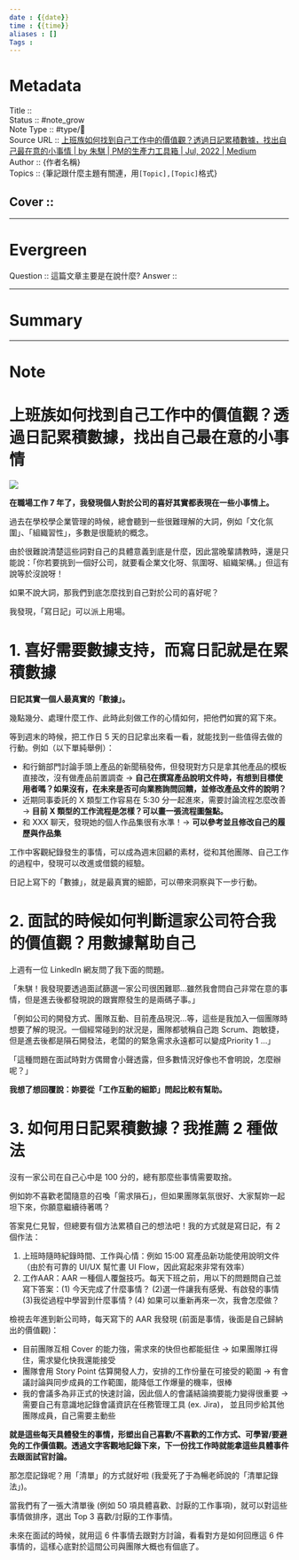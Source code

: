 ```yaml
---
date : {{date}}
time : {{time}}
aliases : []
Tags : 
---
```

# Metadata
Title :: <br>
Status :: #note_grow <br>
Note Type :: #type/📰<br>
Source URL :: [上班族如何找到自己工作中的價值觀？透過日記累積數據，找出自己最在意的小事情 | by 朱騏 | PM的生產力工具箱 | Jul, 2022 | Medium](https://medium.com/pm%E7%9A%84%E7%94%9F%E7%94%A2%E5%8A%9B%E5%B7%A5%E5%85%B7%E7%AE%B1/%E4%B8%8A%E7%8F%AD%E6%97%8F%E5%A6%82%E4%BD%95%E6%89%BE%E5%88%B0%E8%87%AA%E5%B7%B1%E5%B7%A5%E4%BD%9C%E4%B8%AD%E7%9A%84%E5%83%B9%E5%80%BC%E8%A7%80-87bcc2ee4318)<br>
Author :: {作者名稱}<br>
Topics :: {筆記跟什麼主題有關連，用`[Topic],[Topic]`格式}<br>
## Cover :: 

---
# Evergreen
Question :: 這篇文章主要是在說什麼?
Answer ::

---

# Summary
---

# Note

# 上班族如何找到自己工作中的價值觀？透過日記累積數據，找出自己最在意的小事情

![](C:\Users\sssss\OneDrive\Desktop\obsidian\zettelkasten\zettelkasten\Extras\Media\image\1_T2uWVRsCGZppSEuxLjz6g@2x.png)

**在職場工作 7 年了，我發現個人對於公司的喜好其實都表現在一些小事情上。**

過去在學校學企業管理的時候，總會聽到一些很難理解的大詞，例如「文化氛圍」、「組織習性」，多數是很籠統的概念。

由於很難說清楚這些詞對自己的具體意義到底是什麼，因此當晚輩請教時，還是只能說：「你若要挑到一個好公司，就要看企業文化呀、氛圍呀、組織架構。」但這有說等於沒說呀！

如果不說大詞，那我們到底怎麼找到自己對於公司的喜好呢？

我發現，「寫日記」可以派上用場。

# 1. 喜好需要數據支持，而寫日記就是在累積數據

**日記其實一個人最真實的「數據」。**

幾點幾分、處理什麼工作、此時此刻做工作的心情如何，把他們如實的寫下來。

等到週末的時候，把工作日 5 天的日記拿出來看一看，就能找到一些值得去做的行動。例如（以下單純舉例）：

-   和行銷部門討論手頭上產品的新聞稿發佈，但發現對方只是拿其他產品的模板直接改，沒有做產品前置調查 -> **自己在撰寫產品說明文件時，有想到目標使用者嗎？如果沒有，在未來是否可向業務詢問回饋，並修改產品文件的說明？**
-   近期同事委託的 X 類型工作容易在 5:30 分一起進來，需要討論流程怎麼改善 -> **目前 X 類型的工作流程是怎樣？可以畫一張流程圖盤點。**
-   和 XXX 聊天，發現她的個人作品集很有水準！-> **可以參考並且修改自己的履歷與作品集**

工作中客觀紀錄發生的事情，可以成為週末回顧的素材，從和其他團隊、自己工作的過程中，發現可以改進或借鏡的經驗。

日記上寫下的「數據」，就是最真實的細節，可以帶來洞察與下一步行動。

# 2. 面試的時候如何判斷這家公司符合我的價值觀？用數據幫助自己

上週有一位 LinkedIn 網友問了我下面的問題。

「朱騏！我發現要透過面試篩選一家公司很困難耶…雖然我會問自己非常在意的事情，但是進去後都發現說的跟實際發生的是兩碼子事。」

「例如公司的開發方式、團隊互動、目前產品現況…等，這些是我加入一個團隊時想要了解的現況。一個經常碰到的狀況是，團隊都號稱自己跑 Scrum、跑敏捷，但是進去後都是隕石開發法，老闆的的緊急需求永遠都可以變成Priority 1 …」

「這種問題在面試時對方偶爾會小聲透露，但多數情況好像也不會明說，怎麼辦呢？」

**我想了想回覆說：妳要從「工作互動的細節」問起比較有幫助。**

# 3. 如何用日記累積數據？我推薦 2 種做法

沒有一家公司在自己心中是 100 分的，總有那麼些事情需要取捨。

例如妳不喜歡老闆隨意的召喚「需求隕石」，但如果團隊氣氛很好、大家幫妳一起坦下來，你願意繼續待著嗎？

答案見仁見智，但總要有個方法累積自己的想法吧！我的方式就是寫日記，有 2 個作法：

1.  上班時隨時紀錄時間、工作與心情：例如 15:00 寫產品新功能使用說明文件（由於有可靠的 UI/UX 幫忙畫 UI Flow，因此寫起來非常有效率）
2.  工作AAR：AAR 一種個人覆盤技巧。每天下班之前，用以下的問題問自己並寫下答案：(1) 今天完成了什麼事情？ (2)選一件讓我有感覺、有啟發的事情 (3)我從過程中學習到什麼事情 ? (4) 如果可以重新再來一次，我會怎麼做？

檢視去年進到新公司時，每天寫下的 AAR 我發現 (前面是事情，後面是自己歸納出的價值觀)：

-   目前團隊互相 Cover 的能力強，需求來的快但也都能挺住 -> 如果團隊扛得住，需求變化快我還能接受
-   團隊會用 Story Point 估算開發人力，安排的工作份量在可接受的範圍 -> 有會議討論與同步成員的工作範圍，能降低工作爆量的機率，很棒
-   我的會議多為非正式的快速討論，因此個人的會議結論摘要能力變得很重要 -> 需要自己有意識地記錄會議資訊在任務管理工具 (ex. Jira)， 並且同步給其他團隊成員，自己需要主動些

**就是這些每天具體發生的事情，形塑出自己喜歡/不喜歡的工作方式、可學習/要避免的工作價值觀。透過文字客觀地記錄下來，下一份找工作時就能拿這些具體事件去跟面試官討論。**

那怎麼記錄呢？用「清單」的方式就好啦 (我愛死了于為暢老師說的「清單記錄法」)。

當我們有了一張大清單後 (例如 50 項具體喜歡、討厭的工作事項)，就可以對這些事情做排序，選出 Top 3 喜歡/討厭的工作事情。

未來在面試的時候，就用這 6 件事情去跟對方討論，看看對方是如何回應這 6 件事情的，這樣心底對於這間公司與團隊大概也有個底了。
